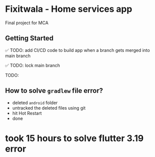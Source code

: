# Fixitwala - Home services app

Final project for MCA 

## Getting Started

✅ TODO: add CI/CD code to build app when a branch gets merged into main branch

✅ TODO: lock main branch

TODO: 


## How to solve `gradlew` file error?

- deleted `android` folder
- untracked the deleted files using git
- hit Hot Restart
- done

# took 15 hours to solve flutter 3.19 error